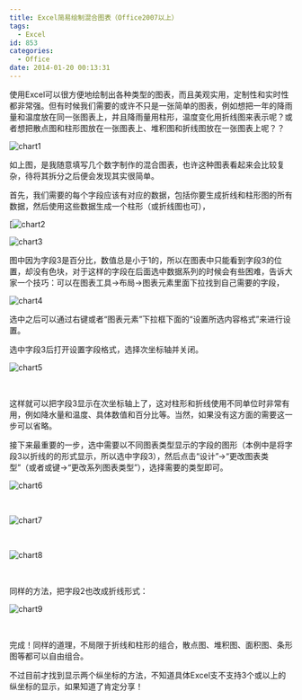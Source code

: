 ```yaml
---
title: Excel简易绘制混合图表（Office2007以上）
tags:
  - Excel
id: 853
categories:
  - Office
date: 2014-01-20 00:13:31
---
```


使用Excel可以很方便地绘制出各种类型的图表，而且美观实用，定制性和实时性都非常强。但有时候我们需要的或许不只是一张简单的图表，例如想把一年的降雨量和温度放在同一张图表上，并且降雨量用柱形，温度变化用折线图来表示呢？或者想把散点图和柱形图放在一张图表上、堆积图和折线图放在一张图表上呢？？

![chart1](https://cdn.icewing.cc/wp-content/uploads/2014/01/chart1-600x370.jpg)

如上图，是我随意填写几个数字制作的混合图表，也许这种图表看起来会比较复杂，待将其拆分之后便会发现其实很简单。

首先，我们需要的每个字段应该有对应的数据，包括你要生成折线和柱形图的所有数据，然后使用这些数据生成一个柱形（或折线图也可），

[![chart2](https://cdn.icewing.cc/wp-content/uploads/2014/01/chart2.jpg)

![chart3](https://cdn.icewing.cc/wp-content/uploads/2014/01/chart3.jpg)

图中因为字段3是百分比，数值总是小于1的，所以在图表中只能看到字段3的位置，却没有色块，对于这样的字段在后面选中数据系列的时候会有些困难，告诉大家一个技巧：可以在图表工具->布局->图表元素里面下拉找到自己需要的字段，

![chart4](https://cdn.icewing.cc/wp-content/uploads/2014/01/chart4-600x241.jpg)

选中之后可以通过右键或者“图表元素”下拉框下面的“设置所选内容格式”来进行设置。

选中字段3后打开设置字段格式，选择次坐标轴并关闭。

![chart5](https://cdn.icewing.cc/wp-content/uploads/2014/01/chart5-525x500.jpg)

&nbsp;

这样就可以把字段3显示在次坐标轴上了，这对柱形和折线使用不同单位时非常有用，例如降水量和温度、具体数值和百分比等。当然，如果没有这方面的需要这一步可以省略。

接下来最重要的一步，选中需要以不同图表类型显示的字段的图形（本例中是将字段3以折线的的形式显示，所以选中字段3），然后点击“设计”->“更改图表类型”（或者或键->“更改系列图表类型”），选择需要的类型即可。

![chart6](https://cdn.icewing.cc/wp-content/uploads/2014/01/chart6-600x364.jpg)

&nbsp;

![chart7](https://cdn.icewing.cc/wp-content/uploads/2014/01/chart7.jpg)

&nbsp;

![chart8](https://cdn.icewing.cc/wp-content/uploads/2014/01/chart8.jpg)

&nbsp;

同样的方法，把字段2也改成折线形式：

![chart9](https://cdn.icewing.cc/wp-content/uploads/2014/01/chart9.jpg)

&nbsp;

完成！同样的道理，不局限于折线和柱形的组合，散点图、堆积图、面积图、条形图等都可以自由组合。

不过目前才找到显示两个纵坐标的方法，不知道具体Excel支不支持3个或以上的纵坐标的显示，如果知道了肯定分享！
